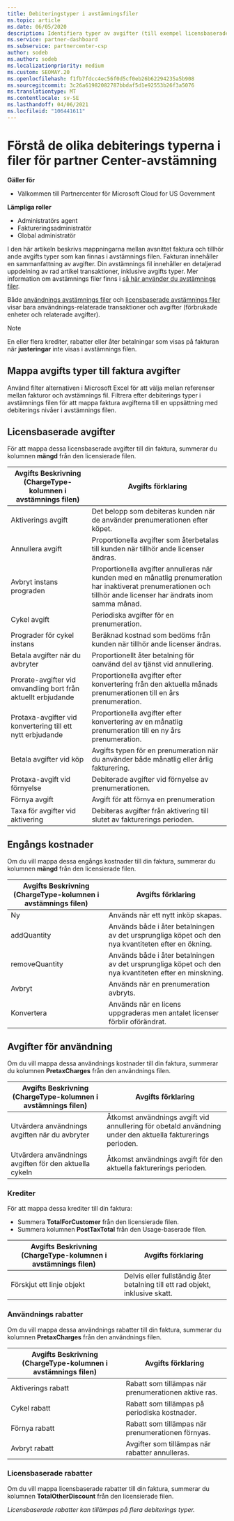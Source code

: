 ```yaml
---
title: Debiteringstyper i avstämningsfiler
ms.topic: article
ms.date: 06/05/2020
description: Identifiera typer av avgifter (till exempel licensbaserade, användnings och engångs), krediter och rabatter i filer för partner Center-avstämning.
ms.service: partner-dashboard
ms.subservice: partnercenter-csp
author: sodeb
ms.author: sodeb
ms.localizationpriority: medium
ms.custom: SEOMAY.20
ms.openlocfilehash: f1fb7fdcc4ec56f0d5cf0eb26b62294235a5b908
ms.sourcegitcommit: 3c26a61982082787bbdaf5d1e92553b26f3a5076
ms.translationtype: MT
ms.contentlocale: sv-SE
ms.lasthandoff: 04/06/2021
ms.locfileid: "106441611"
---
```

# <a name="understand-the-different-charge-types-in-partner-center-reconciliation-files"></a>Förstå de olika debiterings typerna i filer för partner Center-avstämning

**Gäller för**

- Välkommen till Partnercenter för Microsoft Cloud for US Government

**Lämpliga roller**

- Administratörs agent
- Faktureringsadministratör
- Global administratör

I den här artikeln beskrivs mappningarna mellan avsnittet faktura och tillhör ande avgifts typer som kan finnas i avstämnings filen. Fakturan innehåller en sammanfattning av avgifter. Din avstämnings fil innehåller en detaljerad uppdelning av rad artikel transaktioner, inklusive avgifts typer. Mer information om avstämnings filer finns i [så här använder du avstämnings filer](use-the-reconciliation-files.md).

Både [användnings avstämnings filer](usage-based-recon-files.md) och [licensbaserade avstämnings filer](license-based-recon-files.md) visar bara användnings-relaterade transaktioner och avgifter (förbrukade enheter och relaterade avgifter).

> [!NOTE]
> En eller flera krediter, rabatter eller åter betalningar som visas på fakturan när **justeringar** inte visas i avstämnings filen.

## <a name="map-charge-types-to-invoice-charges"></a>Mappa avgifts typer till faktura avgifter

Använd filter alternativen i Microsoft Excel för att välja mellan referenser mellan fakturor och avstämnings fil. Filtrera efter debiterings typer i avstämnings filen för att mappa faktura avgifterna till en uppsättning med debiterings nivåer i avstämnings filen.

## <a name="license-based-charges"></a>Licensbaserade avgifter

För att mappa dessa licensbaserade avgifter till din faktura, summerar du kolumnen **mängd** från den licensierade filen.

| Avgifts Beskrivning (ChargeType-kolumnen i avstämnings filen) | Avgifts förklaring |
| ------------------------------------------------------------- | ------------------ |
| Aktiverings avgift | Det belopp som debiteras kunden när de använder prenumerationen efter köpet. |
| Annullera avgift | Proportionella avgifter som återbetalas till kunden när tillhör ande licenser ändras. |
| Avbryt instans prograden | Proportionella avgifter annulleras när kunden med en månatlig prenumeration har inaktiverat prenumerationen och tillhör ande licenser har ändrats inom samma månad. |
| Cykel avgift | Periodiska avgifter för en prenumeration. |
| Prograder för cykel instans | Beräknad kostnad som bedöms från kunden när tillhör ande licenser ändras. |
| Betala avgifter när du avbryter | Proportionellt åter betalning för oanvänd del av tjänst vid annullering. |
| Prorate-avgifter vid omvandling bort från aktuellt erbjudande | Proportionella avgifter efter konvertering från den aktuella månads prenumerationen till en års prenumeration. |
| Protaxa-avgifter vid konvertering till ett nytt erbjudande | Proportionella avgifter efter konvertering av en månatlig prenumeration till en ny års prenumeration. |
| Betala avgifter vid köp | Avgifts typen för en prenumeration när du använder både månatlig eller årlig fakturering. |
| Protaxa-avgift vid förnyelse | Debiterade avgifter vid förnyelse av prenumerationen. |
| Förnya avgift | Avgift för att förnya en prenumeration |
| Taxa för avgifter vid aktivering | Debiteras avgifter från aktivering till slutet av fakturerings perioden. |

## <a name="one-time-charges"></a>Engångs kostnader

Om du vill mappa dessa engångs kostnader till din faktura, summerar du kolumnen **mängd** från den licensierade filen.

| Avgifts Beskrivning (ChargeType-kolumnen i avstämnings filen) | Avgifts förklaring |
| ------------------------------------------------------------- | ------------------ |
| Ny | Används när ett nytt inköp skapas. |
| addQuantity | Används både i åter betalningen av det ursprungliga köpet och den nya kvantiteten efter en ökning. |
| removeQuantity | Används både i åter betalningen av det ursprungliga köpet och den nya kvantiteten efter en minskning. |
| Avbryt | Används när en prenumeration avbryts. |
| Konvertera | Används när en licens uppgraderas men antalet licenser förblir oförändrat. |

## <a name="usage-charges"></a>Avgifter för användning

Om du vill mappa dessa användnings kostnader till din faktura, summerar du kolumnen **PretaxCharges** från den användnings filen.

| Avgifts Beskrivning (ChargeType-kolumnen i avstämnings filen) | Avgifts förklaring |
| ------------------------------------------------------------- | ------------------ |
| Utvärdera användnings avgiften när du avbryter | Åtkomst användnings avgift vid annullering för obetald användning under den aktuella fakturerings perioden. |
| Utvärdera användnings avgiften för den aktuella cykeln | Åtkomst användnings avgift för den aktuella fakturerings perioden. |

### <a name="credits"></a>Krediter

För att mappa dessa krediter till din faktura:

- Summera **TotalForCustomer** från den licensierade filen.
- Summera kolumnen **PostTaxTotal** från den Usage-baserade filen.

| Avgifts Beskrivning (ChargeType-kolumnen i avstämnings filen) | Avgifts förklaring |
| ------------------------------------------------------------- | ------------------ |
| Förskjut ett linje objekt | Delvis eller fullständig åter betalning till ett rad objekt, inklusive skatt. |

### <a name="usage-based-discounts"></a>Användnings rabatter

Om du vill mappa dessa användnings rabatter till din faktura, summerar du kolumnen **PretaxCharges** från den användnings filen.

| Avgifts Beskrivning (ChargeType-kolumnen i avstämnings filen) | Avgifts förklaring |
| ------------------------------------------------------------- | ------------------ |
| Aktiverings rabatt | Rabatt som tillämpas när prenumerationen aktive ras. |
| Cykel rabatt | Rabatt som tillämpas på periodiska kostnader. |
| Förnya rabatt | Rabatt som tillämpas när prenumerationen förnyas. |
| Avbryt rabatt | Avgifter som tillämpas när rabatter annulleras. |

### <a name="license-based-discounts"></a>Licensbaserade rabatter

Om du vill mappa licensbaserade rabatter till din faktura, summerar du kolumnen **TotalOtherDiscount** från den licensierade filen.

*Licensbaserade rabatter kan tillämpas på flera debiterings typer.*
